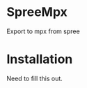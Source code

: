 SpreeMpx
===============

 Export to mpx from spree


Installation
============

Need to fill this out.


